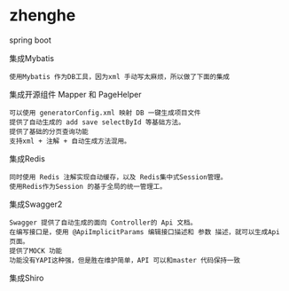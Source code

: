 # zhenghe
spring boot

集成Mybatis

    使用Mybatis 作为DB工具，因为xml 手动写太麻烦，所以做了下面的集成
集成开源组件 Mapper 和 PageHelper

    可以使用 generatorConfig.xml 映射 DB 一键生成项目文件
    提供了自动生成的 add save selectById 等基础方法。
    提供了基础的分页查询功能
    支持xml + 注解 + 自动生成方法混用。

集成Redis

    同时使用 Redis 注解实现自动缓存，以及 Redis集中式Session管理。
    使用Redis作为Session 的基于全局的统一管理工。
    
集成Swagger2 

    Swagger 提供了自动生成的面向 Controller的 Api 文档。
    在编写接口是，使用 @ApiImplicitParams 编辑接口描述和 参数 描述，就可以生成Api 页面。
    提供了MOCK 功能
    功能没有YAPI这种强，但是胜在维护简单，API 可以和master 代码保持一致
    
集成Shiro
    
    
